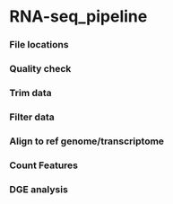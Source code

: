 # RNA-seq_pipeline

### File locations
### Quality check
### Trim data
### Filter data
### Align to ref genome/transcriptome
### Count Features
### DGE analysis

